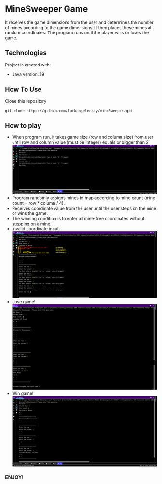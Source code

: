# MineSweeper Game
It receives the game dimensions from the user and determines the number of mines according to the game dimensions. It then places these mines at random coordinates. The program runs until the player wins or loses the game.

## Technologies
Project is created with:
* Java version: 19

## How To Use
Clone this repository
```shell 
git clone https://github.com/furkangelensoy/mineSweeper.git
```

## How to play
- When program run, it takes game size (row and column size) from user until row and column value (must be integer) equals or bigger than 2. ![](https://github.com/furkangelensoy/mineSweeper/blob/master/pictures/invalidGameSize.PNG)
- Program randomly assigns mines to map according to mine count (mine count = row * column / 4).
- Receives coordinate value from the user until the user steps on the mine or wins the game.
- The winning condition is to enter all mine-free coordinates without stepping on a mine.
- Invalid coordinate input. ![](https://github.com/furkangelensoy/mineSweeper/blob/master/pictures/invalidCoordinate.PNG)
- Lose game! ![](https://github.com/furkangelensoy/mineSweeper/blob/master/pictures/loseGame.png)
- Win game! ![](https://github.com/furkangelensoy/mineSweeper/blob/master/pictures/winGame.PNG)
### ENJOY!
